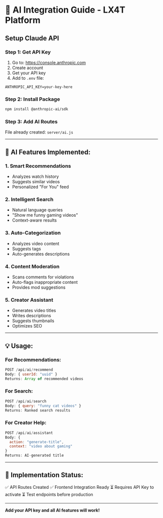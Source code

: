 # 🤖 AI Integration Guide - LX4T Platform

## Setup Claude API

### Step 1: Get API Key
1. Go to: https://console.anthropic.com
2. Create account
3. Get your API key
4. Add to `.env` file:
```
ANTHROPIC_API_KEY=your-key-here
```

### Step 2: Install Package
```bash
npm install @anthropic-ai/sdk
```

### Step 3: Add AI Routes
File already created: `server/ai.js`

---

## 🎯 AI Features Implemented:

### 1. Smart Recommendations
- Analyzes watch history
- Suggests similar videos
- Personalized "For You" feed

### 2. Intelligent Search
- Natural language queries
- "Show me funny gaming videos"
- Context-aware results

### 3. Auto-Categorization
- Analyzes video content
- Suggests tags
- Auto-generates descriptions

### 4. Content Moderation
- Scans comments for violations
- Auto-flags inappropriate content
- Provides mod suggestions

### 5. Creator Assistant
- Generates video titles
- Writes descriptions
- Suggests thumbnails
- Optimizes SEO

---

## 💡 Usage:

### For Recommendations:
```javascript
POST /api/ai/recommend
Body: { userId: "uuid" }
Returns: Array of recommended videos
```

### For Search:
```javascript
POST /api/ai/search
Body: { query: "funny cat videos" }
Returns: Ranked search results
```

### For Creator Help:
```javascript
POST /api/ai/assistant
Body: { 
  action: "generate-title",
  context: "video about gaming"
}
Returns: AI-generated title
```

---

## 🔧 Implementation Status:

✅ API Routes Created
✅ Frontend Integration Ready
⏳ Requires API Key to activate
⏳ Test endpoints before production

---

**Add your API key and all AI features will work!**

